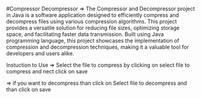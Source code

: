 #Compressor Decompressor =>
The Compressor and Decompressor project in Java is a software application designed to efficiently compress and decompress files using various compression algorithms. This project provides a versatile solution for reducing file sizes, optimizing storage space, and facilitating faster data transmission. Built using Java programming language, this project showcases the implementation of compression and decompression techniques, making it a valuable tool for developers and users alike.


Instuction to Use =>
Select the file to compress by clicking on select file to compress
and nect click on save

=> if you want to decompress than click on Select file to decompress 
and than click on save
